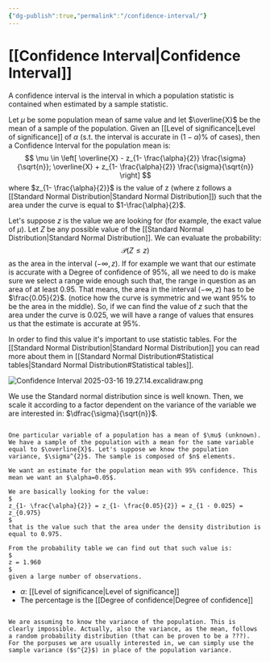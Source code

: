 ```yaml
---
{"dg-publish":true,"permalink":"/confidence-interval/"}
---
```


# [[Confidence Interval\|Confidence Interval]]

A confidence interval is the interval in which a population statistic is contained when estimated by a sample statistic.

Let $\mu$ be some population mean of same value and let $\overline{X}$ be the mean of a sample of the population. Given an [[Level of significance\|Level of significance]] of $\alpha$ (s.t. the interval is accurate in $(1-\alpha) \%$ of cases), then a Confidence Interval for the population mean is:
$$
\mu \in \left[ \overline{X} - z_{1- \frac{\alpha}{2}} \frac{\sigma}{\sqrt{n}}; \overline{X} + z_{1- \frac{\alpha}{2}} \frac{\sigma}{\sqrt{n}}  \right]
$$
where $z_{1- \frac{\alpha}{2}}$ is the value of z (where z follows a [[Standard Normal Distribution\|Standard Normal Distribution]]) such that the area under the curve is equal to $1-\frac{\alpha}{2}$.

Let's suppose $z$ is the value we are looking for (for example, the exact value of $\mu$). Let $Z$ be any possible value of the [[Standard Normal Distribution\|Standard Normal Distribution]]. We can evaluate the probability:
$$
\mathcal{P}(Z\le z)
$$
as the area in the interval $(-\infty, z)$. If for example we want that our estimate is accurate with a Degree of confidence of 95%, all we need to do is make sure we select a range wide enough such that, the range in question as an area of at least 0.95. That means, the area in the interval $(-\infty,z)$ has to be $\frac{0.05}{2}$. (notice how the curve is symmetric and we want 95% to be the area in the middle). So, if we can find the value of $z$ such that the area under the curve is $0.025$, we will have a range of values that ensures us that the estimate is accurate at 95%.

In order to find this value it's important to use statistic tables. For the [[Standard Normal Distribution\|Standard Normal Distribution]] you can read more about them in [[Standard Normal Distribution#Statistical tables\|Standard Normal Distribution#Statistical tables]].

![Confidence Interval 2025-03-16 19.27.14.excalidraw.png](/img/user/Allegati/Confidence%20Interval%202025-03-16%2019.27.14.excalidraw.png)


We use the Standard normal distribution since is well known. Then, we scale it according to a factor dependent on the variance of the variable we are interested in: $\dfrac{\sigma}{\sqrt{n}}$.

```ad-example

One particular variable of a population has a mean of $\mu$ (unknown). We have a sample of the population with a mean for the same variable equal to $\overline{X}$. Let's suppose we know the population variance, $\sigma^{2}$. The sample is composed of $n$ elements.

We want an estimate for the population mean with 95% confidence. This mean we want an $\alpha=0.05$.

We are basically looking for the value:
$
z_{1- \frac{\alpha}{2}} = z_{1- \frac{0.05}{2}} = z_{1 - 0.025} = z_{0.975}
$
that is the value such that the area under the density distribution is equal to 0.975.

From the probability table we can find out that such value is:
$
z = 1.960
$
given a large number of observations.
```

- $\alpha:$ [[Level of significance\|Level of significance]]
- The percentage is the [[Degree of confidence\|Degree of confidence]]

```ad-attention

We are assuming to know the variance of the population. This is clearly impossible. Actually, also the variance, as the mean, follows a random probability distribution (that can be proven to be a ???). For the porpuses we are usually interested in, we can simply use the sample variance ($s^{2}$) in place of the population variance.
```
